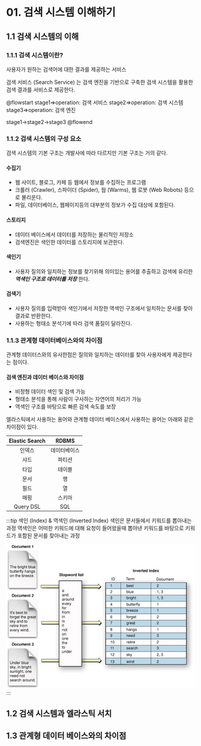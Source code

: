 # 01. 검색 시스템 이해하기

## 1.1 검색 시스템의 이해

### 1.1.1 검색 시스템이란?

사용자가 원하는 검색어에 대한 결과를 제공하는 서비스

검색 서비스 (Search Service) 는 검색 엔진을 기반으로 구축한 검색 시스템을 활용한 검색 결과를 서비스로 제공한다.

@flowstart
stage1=>operation: 검색 서비스
stage2=>operation: 검색 시스템
stage3=>operation: 검색 엔진

stage1->stage2->stage3
@flowend

### 1.1.2 검색 시스템의 구성 요소

검색 시스템의 기본 구조는 개발사에 따라 다르지만 기본 구조는 거의 같다.

#### 수집기

* 웹 사이트, 블로그, 카페 등 웹에서 정보를 수집하는 프로그램
* 크롤러 (Crawler), 스파이더 (Spider), 웜 (Warms), 웹 로봇 (Web Robots) 등으로 불리운다.
* 파일, 데이터베이스, 웹페이지등의 대부분의 정보가 수집 대상에 포함된다.

#### 스토리지

* 데이터 베이스에서 데이터를 저장하는 물리적인 저장소
* 검색엔진은 색인한 데이터를 스토리지에 보관한다.

#### 색인기

* 사용자 질의와 일치하는 정보를 찾기위해 의미있는 용어를 추출하고 검색에 유리한 _**역색인 구조로 데이터를 저장**_ 한다.

#### 검색기

* 사용자 질의를 입력받아 색인기에서 저장한 역색인 구조에서 일치하는 문서를 찾아 결과로 반환한다.
* 사용하는 형태소 분석기에 따라 검색 품질이 달라진다.

### 1.1.3 관계형 데이터베이스와의 차이점

관계형 데이터스와의 유사한점은 질의와 일치하는 데이터를 찾아 사용자에게 제공한다는 점이다.

#### 검색 엔진과 데이터 베이스와 차이점

* 비정형 데이터 색인 및 검색 가능
* 형태소 분석을 통해 사람이 구사하는 자연어의 처리가 가능
* 역색인 구조를 바탕으로 빠른 검색 속도를 보장

엘라스틱에서 사용하는 용어와 관계형 데이터 베이스에서 사용하는 용어는 아래와 같은 차이점이 있다.

|Elastic Search|RDBMS|
|:-:|:-:|
|인덱스|데이터베이스|
|샤드|파티션|
|타입|테이블|
|문서|행|
|필드|열|
|매핑|스키마|
|Query DSL|SQL|

:::tip 색인 (Index) & 역색인 (Inverted Index)
색인은 문서들에서 키워드를 뽑아내는 과정
역색인은 어떠한 키워드에 대해 요청이 들어왔을때 뽑아낸 키워드를 바탕으로 키워드가 포함된 문서를 찾아내는 과정

![역색인](/img/A109.png)
:::

## 1.2 검색 시스템과 엘라스틱 서치

## 1.3 관계형 데이터 베이스와의 차이점
